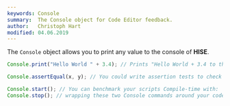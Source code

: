 ```yaml
---
keywords: Console
summary:  The Console object for Code Editor feedback.
author:   Christoph Hart
modified: 04.06.2019
---
```

  
The `Console` object allows you to print any value to the console of **HISE**.

```javascript
Console.print("Hello World " + 3.4); // Prints "Hello World + 3.4 to the console.

Console.assertEqual(x, y); // You could write assertion tests to check your code. 

Console.start(); // You can benchmark your scripts Compile-time with:
Console.stop(); // wrapping these two Console commands around your code.
```
